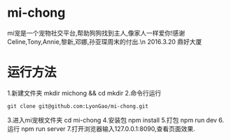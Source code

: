 # mi-chong
mi宠是一个宠物社交平台,帮助狗狗找到主人,像家人一样爱你!感谢Celine,Tony,Annie,黎新,邓娜,孙亚琛周末的付出.\n
2016.3.20 
鼎好大厦
# 运行方法
1.新建文件夹
mkdir michong && cd mkdir
2.命令行运行
```shell
git clone git@github.com:LyonGao/mi-chong.git 
```
3.进入mi宠根文件夹
cd mi-chong
4.安装包
npm install
5.打包
npm run dev
6.运行
npm run server
7.打开浏览器输入127.0.0.1:8090,查看页面效果.

